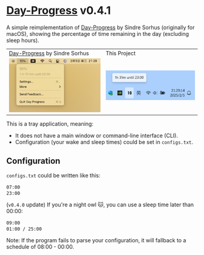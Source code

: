 # [Day-Progress](https://github.com/Somnia1337/Day-Progress) v0.4.1

A simple reimplementation of [Day-Progress](https://sindresorhus.com/day-progress) by Sindre Sorhus (originally for macOS), showing the percentage of time remaining in the day (excluding sleep hours).

<table>
  <tr>
    <td><a href="https://sindresorhus.com/day-progress">Day-Progress</a> by Sindre Sorhus</td>
    <td>This Project</td>
  </tr>
  <tr>
    <td align="center"><img src="https://github.com/Somnia1337/Day-Progress/blob/main/day-progress-on-macos_v0.4.0_1.png?raw=true" width="400px"></td>
    <td align="center"><img src="https://github.com/Somnia1337/Day-Progress/blob/main/preview_v0.4.0_1.png?raw=true" width="400px"></td>
  </tr>
</table>

This is a tray application, meaning:

- It does not have a main window or command-line interface (CLI).
- Configuration (your wake and sleep times) could be set in `configs.txt`.

## Configuration

`configs.txt` could be written like this:

```text
07:00
23:00
```

(`v0.4.0` update) If you're a night owl 🐱, you can use a sleep time later than 00:00:

```text
09:00
01:00 / 25:00
```

Note: If the program fails to parse your configuration, it will fallback to a schedule of 08:00 - 00:00.
